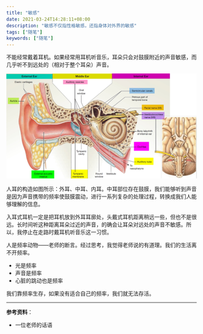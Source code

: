 ```yaml
---
title: "敏感"
date: 2021-03-24T14:28:11+08:00
description: "敏感不仅指性格敏感，还指身体对外界的敏感"
tags: ["随笔"]
keywords: ["随笔"]
---
```


不能经常戴着耳机。如果经常用耳机听音乐，耳朵只会对鼓膜附近的声音敏感，而几乎听不到远处的（相对于整个耳朵）声音。

![ear](/images/ear.jpeg)

人耳的构造如图所示：外耳、中耳、内耳。中耳部位存在鼓膜，我们能够听到声音是因为声音携带的频率使鼓膜震动，进行一系列复杂的处理过程，转换成我们人能够理解的信息。

入耳式耳机一定是把耳机放到外耳耳廓处，头戴式耳机距离稍远一些，但也不是很远。长时间听这种距离耳朵过近的声音，的确会让耳朵对远处的声音不敏感。所以，我停止在走路时戴耳机听音乐这一习惯。

人是频率动物——老师的断言。经过思考，我觉得老师说的有道理。我们的生活离不开频率。

- 光是频率
- 声音是频率
- 心脏的跳动也是频率

我们靠频率生存，如果没有适合自己的频率，我们就无法存活。

---

**参考资料**：

- 一位老师的话语
